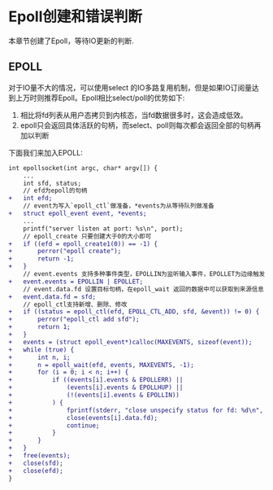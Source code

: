 # Epoll创建和错误判断

本章节创建了Epoll，等待IO更新的判断.

## EPOLL

对于IO量不大的情况，可以使用select 的IO多路复用机制，但是如果IO订阅量达到上万时则推荐Epoll。Epoll相比select/poll的优势如下:

1. 相比将fd列表从用户态拷贝到内核态，当fd数据很多时，这会造成低效。
2. epoll只会返回具体活跃的句柄，而select、poll则每次都会返回全部的句柄再加以判断

下面我们来加入EPOLL:

```diff
int epollsocket(int argc, char* argv[]) {
    ...
    int sfd, status;
    // efd为epoll的句柄
+   int efd;
    // event为写入`epoll_ctl`做准备，*events为从等待队列做准备
+   struct epoll_event event, *events;
    ...
    printf("server listen at port: %s\n", port);
    // epoll_create 只要创建大于0的大小即可
+   if ((efd = epoll_create1(0)) == -1) {
+       perror("epoll create");
+       return -1;
+   }
    // event.events 支持多种事件类型，EPOLLIN为监听输入事件，EPOLLET为边缘触发(即该次触发需要将全部数据都获取结束，否则不会再次触发返回)
+   event.events = EPOLLIN | EPOLLET;
    // event.data.fd 设置目标句柄，在epoll_wait 返回的数据中可以获取到来源信息
+   event.data.fd = sfd;
    // epoll_ctl支持新增、删除、修改
+   if ((status = epoll_ctl(efd, EPOLL_CTL_ADD, sfd, &event)) != 0) {
+       perror("epoll_ctl add sfd");
+       return 1;
+   }
+   events = (struct epoll_event*)calloc(MAXEVENTS, sizeof(event));
+   while (true) {
+       int n, i;
+       n = epoll_wait(efd, events, MAXEVENTS, -1);
+       for (i = 0; i < n; i++) {
+           if ((events[i].events & EPOLLERR) ||
+               (events[i].events & EPOLLHUP) ||
+               (!(events[i].events & EPOLLIN))
+           ) {
+               fprintf(stderr, "close unspecify status for fd: %d\n", events[i].data.fd);
+               close(events[i].data.fd);
+               continue;
+           }
+       }
+   }
+   free(events);
+   close(sfd);
+   close(efd);
}
```
